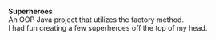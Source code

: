 **Superheroes** 
<br>
An OOP Java project that utilizes the factory method.
<br>
I had fun creating a few superheroes off the top of my head.


